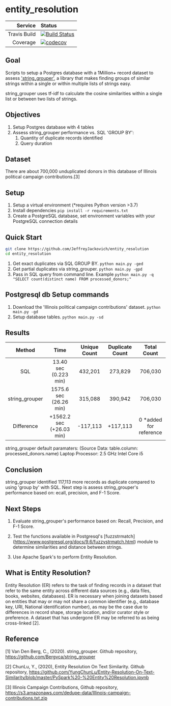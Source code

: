 # entity_resolution


|Service|Status|
| -------------: | :---- |
| Travis Build   | [![Build Status](https://travis-ci.org/JeffreyJackovich/entity_resolution.svg?branch=master)](https://travis-ci.org/JeffreyJackovich/entity_resolution) |
| Coverage | [![codecov](https://codecov.io/gh/JeffreyJackovich/entity_resolution/branch/master/graph/badge.svg)](https://codecov.io/gh/JeffreyJackovich/entity_resolution) |


## Goal
Scripts to setup a Postgres database with a 1Million+ record dataset to assess 
['string_grouper'](https://github.com/Bergvca/string_grouper), a library that 
makes finding groups of similar strings within a single or within multiple lists of strings easy.

string_grouper uses tf-idf to calculate the cosine similarities within a single list or between two lists of strings.

 
## Objectives
1. Setup Postgres database with 4 tables 
2. Assess string_grouper performance vs. SQL 'GROUP BY':
    1. Quantity of duplicate records identified 
    2. Query duration

## Dataset
There are about 700,000 unduplicated donors in this database of Illinois political campaign contributions.[3]  

## Setup
1. Setup a virtual environment (*requires Python version >3.7)  
2. Install dependencies `pip install -r requirements.txt`
3. Create a PostgreSQL database, set environment variables with your PostgreSQL connection details

## Quick Start
```bash
git clone https://github.com/JeffreyJackovich/entity_resolution
cd entity_resolution
```
1. Get exact duplicates via SQL GROUP BY. `python main.py -ged`
2. Get partial duplicates via string_grouper. `python main.py -gpd`
3. Pass in SQL query from command line. Example `python main.py -q "SELECT count(distinct name) FROM processed_donors;"` 

## Postgresql db Setup commands
1. Download the 'Illinois political campaign contributions' dataset. `python main.py -gd`
2. Setup database tables. `python main.py -sd`


## Results
 
| Method | Time | Unique Count | Duplicate Count| Total Count |
| :-------------: | :----: | :----: | :----: | :----: |
| SQL | 13.40 sec (0.223 min)  |  432,201 | 273,829 | 706,030 |
| string_grouper | 1575.6 sec (26.26 min)| 315,088 | 390,942 | 706,030 |        
| Difference| +1562.2 sec (+26.03 min) | -117,113 | +117,113 | 0 *added for reference|

string_grouper default paramaters: 
(Source Data: table.column: processed_donors.name)
Laptop Processor: 2.5 GHz Intel Core i5

## Conclusion
string_grouper identified 117,113 more records as duplicate compared to using 'group by' with SQL.  Next step 
is assess string_grouper's performance based on: ecall, precision, and F-1 Score.  

## Next Steps
1. Evaluate string_grouper's performance based on: Recall, Precision, and F-1 Score.

2. Test the functions available in Postgresql's [fuzzstrmatch] (https://www.postgresql.org/docs/9.6/fuzzystrmatch.html) 
  module to determine similarities and distance between strings.

3. Use Apache Spark's to perform Entity Resolution.  


## What is Entity Resolution?
Entity Resolution (ER) refers to the task of finding records in a dataset that refer to the same entity across different
data sources (e.g., data files, books, websites, databases). ER is necessary when joining datasets based on entities 
that may or may not share a common identifier (e.g., database key, URI, National identification number), 
as may be the case due to differences in record shape, storage location, and/or curator style or preference. A dataset 
that has undergone ER may be referred to as being cross-linked [2].


## Reference
[1] Van Den Berg, C., (2020). string_grouper. Github repository, https://github.com/Bergvca/string_grouper

[2] ChunLu, Y., (2020), Entity Resolution On Text Similarity. Github repository, https://github.com/YungChunLu/Entity-Resolution-On-Text-Similarity/blob/master/PySpark%20-%20Entity%20Resolution.ipynb

[3] Illinois Campaign Contributions, Github repository, https://s3.amazonaws.com/dedupe-data/Illinois-campaign-contributions.txt.zip